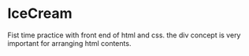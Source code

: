 # IceCream
Fist time practice with front end of html and css.
the div concept is very important for arranging html contents.
